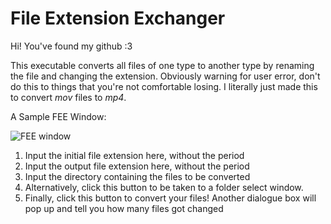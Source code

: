 # File Extension Exchanger

Hi! You've found my github :3

This executable converts all files of one type to another type by renaming the file and changing the extension. Obviously warning for user error, don't do this to things that you're not comfortable losing. I literally just made this to convert *mov* files to *mp4*.



A Sample FEE Window:

![FEE window](https://user-images.githubusercontent.com/86390699/213958947-54433395-f919-496e-956c-33833a93d96f.PNG)

1. Input the initial file extension here, without the period
2. Input the output file extension here, without the period
3. Input the directory containing the files to be converted
4. Alternatively, click this button to be taken to a folder select window.
5. Finally, click this button to convert your files! Another dialogue box will pop up and tell you how many files got changed
